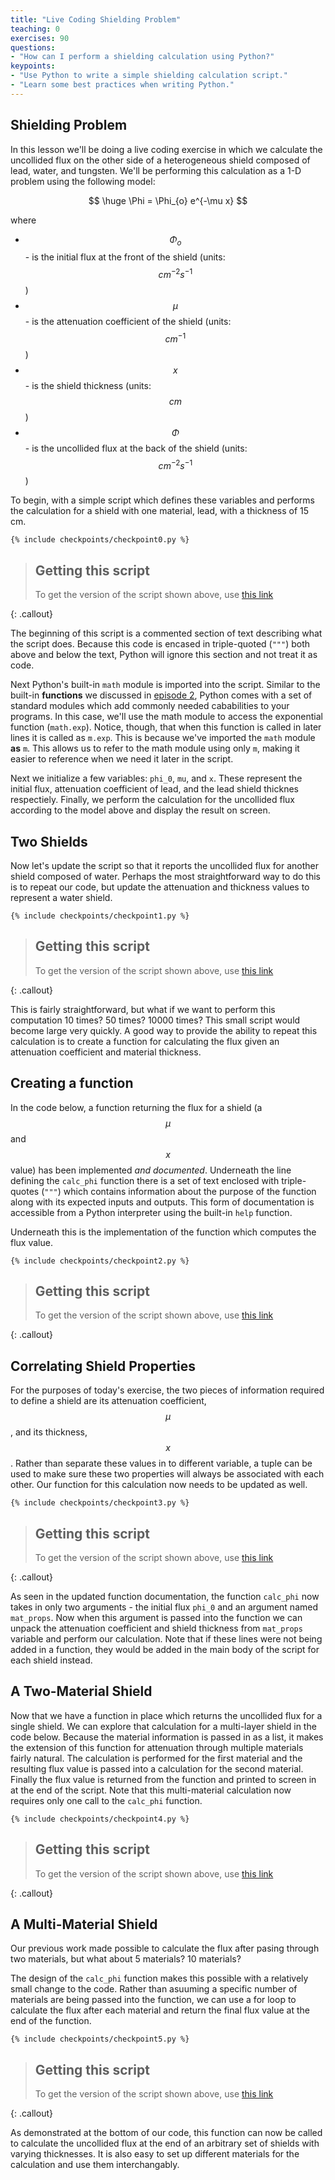 ```yaml
---
title: "Live Coding Shielding Problem"
teaching: 0
exercises: 90
questions:
- "How can I perform a shielding calculation using Python?"
keypoints:
- "Use Python to write a simple shielding calculation script."
- "Learn some best practices when writing Python."
---
```

## Shielding Problem 

In this lesson we'll be doing a live coding exercise in which we calculate the
uncollided flux on the other side of a heterogeneous shield composed of lead,
water, and tungsten. We'll be performing this calculation as a 1-D problem using
the following model:

$$ \huge \Phi = \Phi_{o} e^{-\mu x} $$

where 

 - $$ \Phi_{o} $$ - is the initial flux at the front of the shield (units: $$ cm^{-2}s^{-1} $$)
 - $$ \mu      $$ - is the attenuation coefficient of the shield (units: $$ cm^{-1} $$)
 - $$  x       $$ - is the shield thickness (units: $$ cm $$)
 - $$ \Phi     $$ - is the uncollided flux at the back of the shield (units: $$ cm^{-2}s^{-1} $$)

To begin, with a simple script which defines these variables and performs
the calculation for a shield with one material, lead, with a thickness of 15 cm.


~~~
{% include checkpoints/checkpoint0.py %}
~~~

> ## Getting this script
> To get the version of the script shown above, use [this link][checkpoint0]
>
{: .callout}

The beginning of this script is a commented section of text describing what the
script does. Because this code is encased in triple-quoted (`"""`) both above
and below the text, Python will ignore this section and not treat it as code.

Next Python's built-in `math` module is imported into the script. Similar to the
built-in **functions** we discussed in [episode 2](/02-variables), Python comes
with a set of standard modules which add commonly needed cababilities to your
programs. In this case, we'll use the math module to access the exponential
function (`math.exp`). Notice, though, that when this function is called in
later lines it is called as `m.exp`. This is because we've imported the `math`
module **as** `m`. This allows us to refer to the math module using only `m`,
making it easier to reference when we need it later in the script.

Next we initialize a few variables: `phi_0`, `mu`, and `x`. These represent the
initial flux, attenuation coefficient of lead, and the lead shield thicknes
respectiely. Finally, we perform the calculation for the uncollided flux
according to the model above and display the result on screen.

## Two Shields

Now let's update the script so that it reports the uncollided flux for another
shield composed of water. Perhaps the most straightforward way to do this is to
repeat our code, but update the attenuation and thickness values to represent a 
water shield.

~~~
{% include checkpoints/checkpoint1.py %}
~~~
> ## Getting this script
> To get the version of the script shown above, use [this link][checkpoint1]
>
{: .callout}

This is fairly straightforward, but what if we want to perform this computation 
10 times? 50 times? 10000 times? This small script would become large very quickly.
A good way to provide the ability to repeat this calculation is to create a function for 
calculating the flux given an attenuation coefficient and material thickness.

## Creating a function

In the code below, a function returning the flux for a shield (a $$\mu$$ and
$$x$$ value) has been implemented *and documented*. Underneath the line defining
the `calc_phi` function there is a set of text enclosed with triple-quotes
(`"""`) which contains information about the purpose of the function along with
its expected inputs and outputs. This form of documentation is accessible from a
Python interpreter using the built-in `help` function. 

Underneath this is the implementation of the function which computes the flux
value. 

~~~
{% include checkpoints/checkpoint2.py %}
~~~
> ## Getting this script
> To get the version of the script shown above, use [this link][checkpoint2]
>
{: .callout}

## Correlating Shield Properties

For the purposes of today's exercise, the two pieces of information required to
define a shield are its attenuation coefficient, $$\mu$$, and its thickness,
$$x$$. Rather than separate these values in to different variable, a tuple can
be used to make sure these two properties will always be associated with each
other. Our function for this calculation now needs to be updated as well. 

~~~
{% include checkpoints/checkpoint3.py %}
~~~
> ## Getting this script
> To get the version of the script shown above, use [this link][checkpoint3]
>
{: .callout}

As seen in the updated function documentation, the function `calc_phi` now takes
in only two arguments - the initial flux `phi_0` and an argument named
`mat_props`. Now when this argument is passed into the function we can unpack
the attenuation coefficient and shield thickness from `mat_props` variable and
perform our calculation. Note that if these lines were not being added in a
function, they would be added in the main body of the script for each shield
instead.

## A Two-Material Shield

Now that we have a function in place which returns the uncollided flux for a
single shield. We can explore that calculation for a multi-layer shield in the
code below. Because the material information is passed in as a list, it makes
the extension of this function for attenuation through multiple materials fairly
natural.  The calculation is performed for the first material and the resulting
flux value is passed into a calculation for the second material. Finally the
flux value is returned from the function and printed to screen in at the end of
the script. Note that this multi-material calculation now requires only one call
to the `calc_phi` function.

~~~
{% include checkpoints/checkpoint4.py %}
~~~
> ## Getting this script
> To get the version of the script shown above, use [this link][checkpoint4]
>
{: .callout}

## A Multi-Material Shield

Our previous work made possible to calculate the flux after pasing through two
materials, but what about 5 materials? 10 materials? 

The design of the `calc_phi` function makes this possible with a relatively
small change to the code. Rather than asuuming a specific number of materials
are being passed into the function, we can use a for loop to calculate the flux
after each material and return the final flux value at the end of the function.

~~~
{% include checkpoints/checkpoint5.py %}
~~~
> ## Getting this script
> To get the version of the script shown above, use [this link][checkpoint5]
>
{: .callout}

As demonstrated at the bottom of our code, this function can now be called to
calculate the uncollided flux at the end of an arbitrary set of shields with
varying thicknesses. It is also easy to set up different materials for the
calculation and use them interchangably.

[checkpoint0]: https://raw.githubusercontent.com/kkiesling/ans-python-workshop/gh-pages/_includes/checkpoints/checkpoint0.py
[checkpoint1]: https://raw.githubusercontent.com/kkiesling/ans-python-workshop/gh-pages/_includes/checkpoints/checkpoint1.py
[checkpoint2]: https://raw.githubusercontent.com/kkiesling/ans-python-workshop/gh-pages/_includes/checkpoints/checkpoint2.py
[checkpoint3]: https://raw.githubusercontent.com/kkiesling/ans-python-workshop/gh-pages/_includes/checkpoints/checkpoint3.py
[checkpoint4]: https://raw.githubusercontent.com/kkiesling/ans-python-workshop/gh-pages/_includes/checkpoints/checkpoint4.py
[checkpoint5]: https://raw.githubusercontent.com/kkiesling/ans-python-workshop/gh-pages/_includes/checkpoints/checkpoint5.py